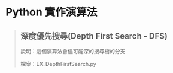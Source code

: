 # Python 實作演算法


> ## 深度優先搜尋(Depth First Search - DFS)
> 
> 說明：這個演算法會儘可能深的搜尋樹的分支
> 
> 檔案：EX_DepthFirstSearch.py